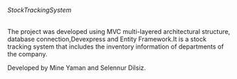 ###### StockTrackingSystem
The project was developed using MVC multi-layered architectural structure, database connection,Devexpress and Entity Framework.It is a stock tracking system that includes the inventory information of departments of the company.

Developed by Mine Yaman and Selennur Dilsiz.
